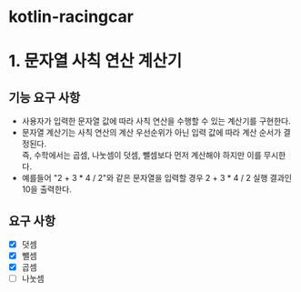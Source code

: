 # kotlin-racingcar

# 1. 문자열 사칙 연산 계산기
## 기능 요구 사항
* 사용자가 입력한 문자열 값에 따라 사칙 연산을 수행할 수 있는 계산기를 구현한다.
* 문자열 계산기는 사칙 연산의 계산 우선순위가 아닌 입력 값에 따라 계산 순서가 결정된다.  
즉, 수학에서는 곱셈, 나눗셈이 덧셈, 뺄셈보다 먼저 계산해야 하지만 이를 무시한다.
* 예를들어 "2 + 3 * 4 / 2"와 같은 문자열을 입력할 경우 2 + 3 * 4 / 2 실행 결과인 10을 출력한다.

## 요구 사항
- [X] 덧셈
- [X] 뺄셈
- [X] 곱셈
- [ ] 나눗셈
